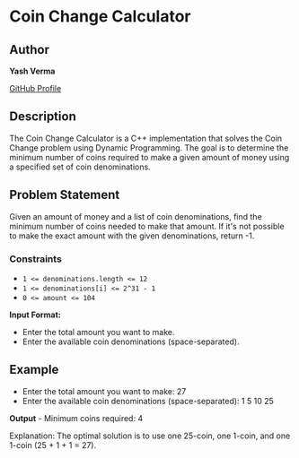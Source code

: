 # Coin Change Calculator

## Author

**Yash Verma**

[GitHub Profile](https://github.com/YaSh88991)


## Description

The Coin Change Calculator is a C++ implementation that solves the Coin Change problem using Dynamic Programming. The goal is to determine the minimum number of coins required to make a given amount of money using a specified set of coin denominations.

## Problem Statement

Given an amount of money and a list of coin denominations, find the minimum number of coins needed to make that amount. If it's not possible to make the exact amount with the given denominations, return -1.


### Constraints

- `1 <= denominations.length <= 12`
- `1 <= denominations[i] <= 2^31 - 1`
- `0 <= amount <= 104`

**Input Format:**

- Enter the total amount you want to make.
- Enter the available coin denominations (space-separated).

## Example
- Enter the total amount you want to make: 27
- Enter the available coin denominations (space-separated): 1 5 10 25

**Output** - Minimum coins required:  4

Explanation: The optimal solution is to use one 25-coin, one 1-coin, and one 1-coin (25 + 1 + 1 = 27).

